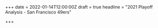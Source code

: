 +++
date = 2022-01-14T12:00:00Z
draft = true
headline = "2021 Playoff Analysis - San Francisco 49ers"

+++
